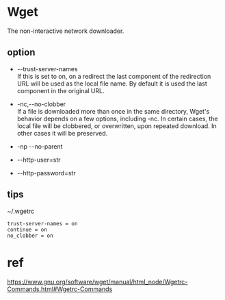 # Wget
The non-interactive network downloader.

## option

- --trust-server-names  
  If this is set to on, on a redirect the last component of the redirection URL will be used as the local file name.  By default it is used the last component in the original URL.
- -nc,--no-clobber  
  If a file is downloaded more than once in the same directory, Wget's behavior depends on a few options, including -nc.  In certain cases, the local file will be clobbered, or overwritten, upon repeated download.  In other cases it will be preserved.

- -np --no-parent
- --http-user=str
- --http-password=str

## tips
~/.wgetrc
```
trust-server-names = on
continue = on
no_clobber = on
```

# ref
https://www.gnu.org/software/wget/manual/html_node/Wgetrc-Commands.html#Wgetrc-Commands
